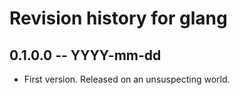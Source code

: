 # Revision history for glang

## 0.1.0.0 -- YYYY-mm-dd

* First version. Released on an unsuspecting world.
